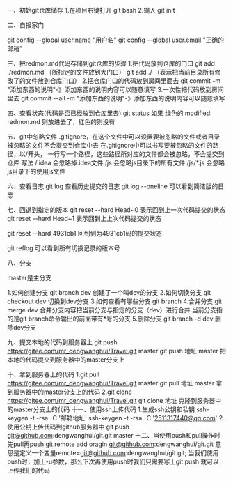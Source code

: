 一、初始git仓库储存
1.在项目右键打开 git bash
2.输入 git init

二、自报家门

git config --global user.name  "用户名"
git config --global user.email "正确的邮箱"

三、把redmon.md代码存储到git仓库的步骤
1.把代码放到仓库的门口
git add ./redmon.md （所指定的文件放到大门口）
git add ./ （表示把当前目录所有修改了的文件放到仓库门口）
2.把仓库门口的代码放到房间里面去
git commit -m "添加东西的说明"-》添加东西的说明内容可以随意填写
3.一次性把代码放到房间里去
git commit --all -m "添加东西的说明"-》添加东西的说明内容可以随意填写

四、查看状态(代码是否已经放到仓库里去)
git status
如果 绿色的 modified:   redmon.md 则放进去了，红色的则没有

五、git中忽略文件
.gitignore，在这个文件中可以设置要被忽略的文件或者目录
被忽略的文件不会提交到仓库中去
在.gitignore中可以书写要被忽略的文件的路径，以/开头，
一行写一个路径，这些路径所对应的文件都会被忽略，不会提交到仓库
写法
   /.idea  会忽略掉.idea文件
   /js   会忽略js目录下的所有文件
   /js/*.js  会忽略js目录下的使用js文件

六、查看日志
  git log 查看历史提交的日志
  git log --oneline  可以看到简洁版的日志

七、回退到指定的版本
  git reset --hard Head~0 表示回到上一次代码提交的状态
  git reset --hard Head~1 表示回到上上次代码提交的状态

  git reset --hard 4931cb1 回到到为4931cb1码的提交状态

  git reflog 可以看到所有切换记录的版本号


八、分支

  master是主分支

  1.如何创建分支
  git branch dev  创建了一个叫dev的分支
  2.如何切换分支
  git checkout dev 切换到dev分支
  3.如何查看有哪些分支
  git branch
  4.合并分支
  git merge dev  合并分支内容把当前分支与指定的分支（dev）进行合并
                  当前分支指的是git branch命令输出的前面带有*号的分支
  5.删除分支
  git branch  -d dev 删除dev分支

九、提交本地的代码到服务器上
  git push https://gitee.com/mr_dengwanghui/Travel.git master
  git push 地址 master   把本地的代码提交到服务器中的master分支上

十、拿到服务器上的代码
  1.git pull https://gitee.com/mr_dengwanghui/Travel.git master
    git pull 地址 master   拿到服务器中的master分支上的代码
  2.git clone https://gitee.com/mr_dengwanghui/Travel.git
    git clone 地址   克隆到服务器中的master分支上的代码
十一、使用ssh上传代码
    1.生成ssh公钥和私钥
    ssh-keygen -t -rsa -C '邮箱地址'
    ssh-keygen -t -rsa -C '2511317440@qq.com'
    2.使用公钥上传代码到github服务器中
    git push git@github.com:dengwanghui/git.git master
十二、当使用push和pull操作时
    先pull再push
    git remote add oragin git@github.com:dengwanghui/git.git
    意思是定义一个变量remote=git@github.com:dengwanghui/git.git;
    当我们使用push时，加上-u参数，那么下次再使用push时我们只需要写上git push 就可以
    上传我们的代码 
   



  


